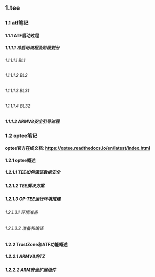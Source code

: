 ## 1.tee
### 1.1 atf笔记
#### 1.1.1 ATF启动过程
##### 1.1.1.1 冷启动流程及阶段划分
###### 1.1.1.1.1 BL1
###### 1.1.1.1.2 BL2
###### 1.1.1.1.3 BL31
###### 1.1.1.1.4 BL32
##### 1.1.1.2 ARMV8安全引导过程
### 1.2 optee笔记
#### optee官方在线文档: https://optee.readthedocs.io/en/latest/index.html
#### 1.2.1 optee概述
##### 1.2.1.1 TEE如何保证数据安全
##### 1.2.1.2 TEE解决方案
##### 1.2.1.3 OP-TEE运行环境搭建
###### 1.2.1.3.1 环境准备
###### 1.2.1.3.2 准备和编译
#### 1.2.2 TrustZone和ATF功能概述
##### 1.2.2.1 ARMV8的TZ
##### 1.2.2.2 ARM安全扩展组件
